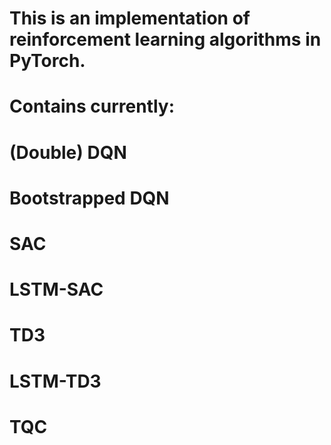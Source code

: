 # This is an implementation of reinforcement learning algorithms in PyTorch.

# Contains currently:
# (Double) DQN
# Bootstrapped DQN
# SAC
# LSTM-SAC
# TD3
# LSTM-TD3
# TQC